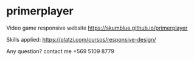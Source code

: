 # primerplayer
Video game responsive website https://skumblue.github.io/primerplayer

Skills applied: https://platzi.com/cursos/responsive-design/

Any question? contact me +569 5109 8779
